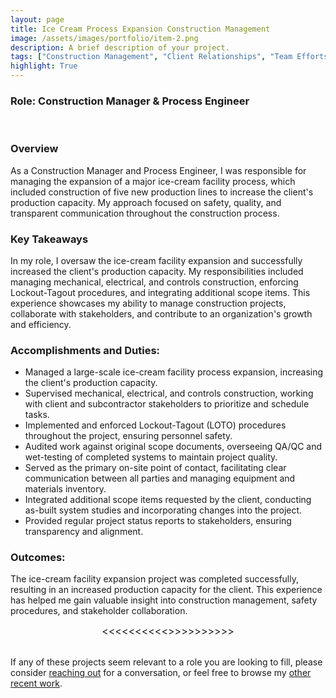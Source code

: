 ```yaml
---
layout: page
title: Ice Cream Process Expansion Construction Management
image: /assets/images/portfolio/item-2.png
description: A brief description of your project.
tags: ["Construction Management", "Client Relationships", "Team Efforts"]
highlight: True
---
```



### Role: Construction Manager & Process Engineer
<br>

### Overview
As a Construction Manager and Process Engineer, I was responsible for managing the expansion of a major ice-cream facility process, which included construction of five new production lines to increase the client's production capacity. My approach focused on safety, quality, and transparent communication throughout the construction process.



### Key Takeaways
In my role, I oversaw the ice-cream facility expansion and successfully increased the client's production capacity. My responsibilities included managing mechanical, electrical, and controls construction, enforcing Lockout-Tagout procedures, and integrating additional scope items. This experience showcases my ability to manage construction projects, collaborate with stakeholders, and contribute to an organization's growth and efficiency.



### Accomplishments and Duties:
- Managed a large-scale ice-cream facility process expansion, increasing the client's production capacity.
- Supervised mechanical, electrical, and controls construction, working with client and subcontractor stakeholders to prioritize and schedule tasks.
- Implemented and enforced Lockout-Tagout (LOTO) procedures throughout the project, ensuring personnel safety.
- Audited work against original scope documents, overseeing QA/QC and wet-testing of completed systems to maintain project quality.
- Served as the primary on-site point of contact, facilitating clear communication between all parties and managing equipment and materials inventory.
- Integrated additional scope items requested by the client, conducting as-built system studies and incorporating changes into the project.
- Provided regular project status reports to stakeholders, ensuring transparency and alignment.



### Outcomes:
The ice-cream facility expansion project was completed successfully, resulting in an increased production capacity for the client. This experience has helped me gain valuable insight into construction management, safety procedures, and stakeholder collaboration.

<center><span style="font-size: 16px;"><<<<<<<<<<>>>>>>>>>></span></center>

<br>

If any of these projects seem relevant to a role you are looking to fill, please consider [reaching out](/contact) for a conversation, or feel free to browse my [other recent work](/portfolio).
